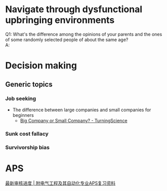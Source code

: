 # Navigate through dysfunctional upbringing environments
Q1: What's the difference among the opinions of your parents and the ones of some randomly selected people of about the same age?  
A: 
# Decision making
## Generic topics
### Job seeking
- The difference between large companies and small companies for beginners
  - [Big Company or Small Company? - TurningScience](https://turningscience.com/big-company-or-small-company/#:~:text=If%20you%20work%20in%20a,is%20primarily%20focused%20on%20surviving.)
### Sunk cost fallacy
### Survivorship bias
# APS
[最新审核进度 | 附电气工程及其自动化专业APS复习资料](https://zhuanlan.zhihu.com/p/91614666)